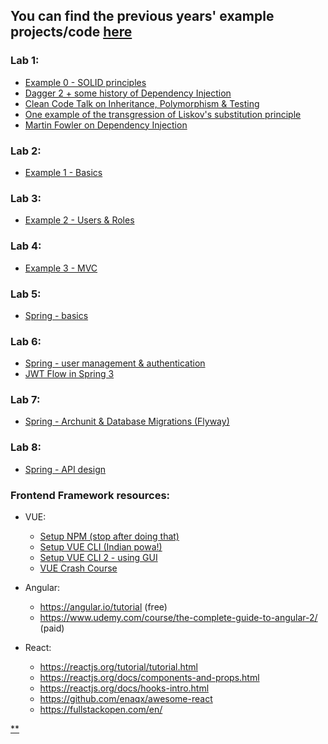 
## You can find the previous years' example projects/code [here](https://github.com/UTCN-SoftwareDesignLab/SoftwareDesignUTCN/tree/master/LabCodeExamples%20(archived))

### Lab 1:
- [Example 0 - SOLID principles](https://github.com/UTCN-SoftwareDesignLab/SoftwareDesignUTCN/tree/master/LabCodeExamples%20(new)/Example%200%20-%20SOLID)
- [Dagger 2 + some history of Dependency Injection](https://www.youtube.com/watch?v=oK_XtfXPkqw)
- [Clean Code Talk on Inheritance, Polymorphism & Testing](https://www.youtube.com/watch?v=4F72VULWFvc)
- [One example of the transgression of Liskov's substitution principle](http://www.oodesign.com/liskov-s-substitution-principle.html)
- [Martin Fowler on Dependency Injection](https://martinfowler.com/articles/injection.html)  

### Lab 2:
- [Example 1 - Basics](https://github.com/UTCN-SoftwareDesignLab/SoftwareDesignUTCN/tree/master/LabCodeExamples%20(new)/Lab01-Basics)

### Lab 3:
- [Example 2 - Users & Roles](https://github.com/UTCN-SoftwareDesignLab/SoftwareDesignUTCN/tree/master/LabCodeExamples%20(new)/Lab02-Users%2C%20Roles%20%26%20Rights)

### Lab 4:
- [Example 3 - MVC](https://github.com/UTCN-SoftwareDesignLab/SoftwareDesignUTCN/tree/master/LabCodeExamples%20(new)/Lab03-MVC)

### Lab 5:
- [Spring - basics](https://github.com/UTCN-SoftwareDesignLab/SoftwareDesignUTCN/tree/master/LabCodeExamples%20(new)/Lab04-Spring1)

### Lab 6:
- [Spring - user management & authentication](https://github.com/UTCN-SoftwareDesignLab/SoftwareDesignUTCN/tree/master/LabCodeExamples%20(new)/Lab05-Spring2)
- [JWT Flow in Spring 3](https://medium.com/@truongbui95/jwt-authentication-and-authorization-with-spring-boot-3-and-spring-security-6-2f90f9337421)

### Lab 7:
- [Spring - Archunit & Database Migrations (Flyway)](https://github.com/UTCN-SoftwareDesignLab/SoftwareDesignUTCN/tree/master/LabCodeExamples%20(new)/Lab06-Spring3)

### Lab 8:
- [Spring - API design](https://github.com/UTCN-SoftwareDesignLab/SoftwareDesignUTCN/tree/master/LabCodeExamples%20(new)/Lab07-Spring4)

### Frontend Framework resources:
- VUE:
  - [Setup NPM (stop after doing that)](https://www.youtube.com/watch?v=pD94EojHEsc)
  - [Setup VUE CLI (Indian powa!)](https://www.youtube.com/watch?v=eMis3LaRYY8)
  - [Setup VUE CLI 2 - using GUI](https://cli.vuejs.org/guide/creating-a-project.html#using-the-gui)
  - [VUE Crash Course](https://www.youtube.com/watch?v=qZXt1Aom3Cs)

- Angular:
  - https://angular.io/tutorial (free)
  - https://www.udemy.com/course/the-complete-guide-to-angular-2/ (paid)

- React:
  - https://reactjs.org/tutorial/tutorial.html
  - https://reactjs.org/docs/components-and-props.html
  - https://reactjs.org/docs/hooks-intro.html
  - https://github.com/enaqx/awesome-react
  - https://fullstackopen.com/en/

[**](https://www.youtube.com/watch?v=6GMkuPiIZ2k)
